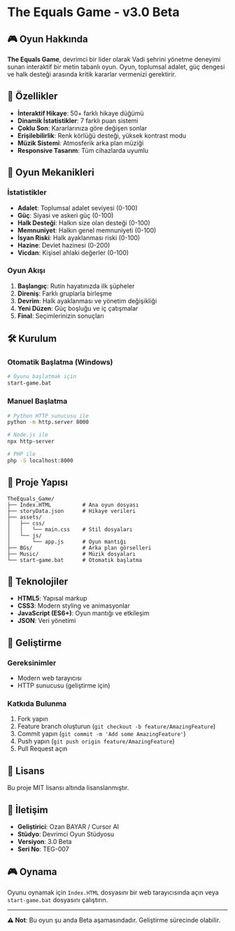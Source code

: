 # The Equals Game - v3.0 Beta

## 🎮 Oyun Hakkında

**The Equals Game**, devrimci bir lider olarak Vadi şehrini yönetme deneyimi sunan interaktif bir metin tabanlı oyun. Oyun, toplumsal adalet, güç dengesi ve halk desteği arasında kritik kararlar vermenizi gerektirir.

## 🚀 Özellikler

- **İnteraktif Hikaye**: 50+ farklı hikaye düğümü
- **Dinamik İstatistikler**: 7 farklı puan sistemi
- **Çoklu Son**: Kararlarınıza göre değişen sonlar
- **Erişilebilirlik**: Renk körlüğü desteği, yüksek kontrast modu
- **Müzik Sistemi**: Atmosferik arka plan müziği
- **Responsive Tasarım**: Tüm cihazlarda uyumlu

## 🎯 Oyun Mekanikleri

### İstatistikler
- **Adalet**: Toplumsal adalet seviyesi (0-100)
- **Güç**: Siyasi ve askeri güç (0-100)
- **Halk Desteği**: Halkın size olan desteği (0-100)
- **Memnuniyet**: Halkın genel memnuniyeti (0-100)
- **İsyan Riski**: Halk ayaklanması riski (0-100)
- **Hazine**: Devlet hazinesi (0-200)
- **Vicdan**: Kişisel ahlaki değerler (0-100)

### Oyun Akışı
1. **Başlangıç**: Rutin hayatınızda ilk şüpheler
2. **Direniş**: Farklı gruplarla birleşme
3. **Devrim**: Halk ayaklanması ve yönetim değişikliği
4. **Yeni Düzen**: Güç boşluğu ve iç çatışmalar
5. **Final**: Seçimlerinizin sonuçları

## 🛠️ Kurulum

### Otomatik Başlatma (Windows)
```bash
# Oyunu başlatmak için
start-game.bat
```

### Manuel Başlatma
```bash
# Python HTTP sunucusu ile
python -m http.server 8000

# Node.js ile
npx http-server

# PHP ile
php -S localhost:8000
```

## 📁 Proje Yapısı

```
TheEquals_Game/
├── Index.HTML          # Ana oyun dosyası
├── storyData.json      # Hikaye verileri
├── assets/
│   ├── css/
│   │   └── main.css    # Stil dosyaları
│   └── js/
│       └── app.js      # Oyun mantığı
├── BGs/                # Arka plan görselleri
├── Music/              # Müzik dosyaları
└── start-game.bat      # Otomatik başlatma
```

## 🎨 Teknolojiler

- **HTML5**: Yapısal markup
- **CSS3**: Modern styling ve animasyonlar
- **JavaScript (ES6+)**: Oyun mantığı ve etkileşim
- **JSON**: Veri yönetimi

## 🔧 Geliştirme

### Gereksinimler
- Modern web tarayıcısı
- HTTP sunucusu (geliştirme için)

### Katkıda Bulunma
1. Fork yapın
2. Feature branch oluşturun (`git checkout -b feature/AmazingFeature`)
3. Commit yapın (`git commit -m 'Add some AmazingFeature'`)
4. Push yapın (`git push origin feature/AmazingFeature`)
5. Pull Request açın

## 📝 Lisans

Bu proje MIT lisansı altında lisanslanmıştır.

## 🤝 İletişim

- **Geliştirici**: Ozan BAYAR / Cursor AI
- **Stüdyo**: Devrimci Oyun Stüdyosu
- **Versiyon**: 3.0 Beta
- **Seri No**: TEG-007

## 🎮 Oynama

Oyunu oynamak için `Index.HTML` dosyasını bir web tarayıcısında açın veya `start-game.bat` dosyasını çalıştırın.

---

**⚠️ Not**: Bu oyun şu anda Beta aşamasındadır. Geliştirme sürecinde olabilir. 